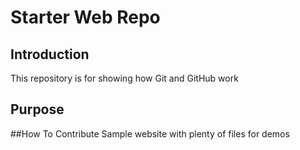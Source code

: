 # Starter Web Repo

## Introduction
This repository is for showing how Git and GitHub work

## Purpose
##How To Contribute
Sample website with plenty of files for demos